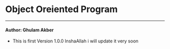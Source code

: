 # Object Oreiented Program 

***
#### Author: Ghulam Akber

* This is first Version 1.0.0
InshaAllah i will update it very soon